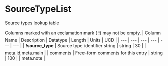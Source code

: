 # SourceTypeList
Source types lookup table


Columns marked with an exclamation mark ( :exclamation:) may not be empty.
| Column Name | Description | Datatype | Length | Units  | UCD |
| --- | --- | --- | --- | --- | --- |
| :exclamation:**source_type** | Source type identifier string | string | 30 |  | meta.id;meta.main  |
| comments | Free-form comments for this entry | string | 100 |  | meta.note  |


